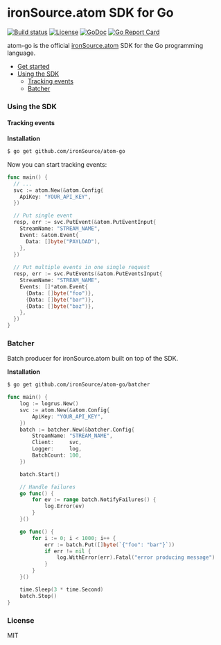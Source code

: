 # ironSource.atom SDK for Go 
[![Build status][travis-image]][travis-url]
[![License][license-image]][license-url]
[![GoDoc][godoc-img]][godoc-url]
[![Go Report Card][goreport-image]][goreport-url]

atom-go is the official [ironSource.atom](http://www.ironsrc.com/data-flow-management) SDK for the Go programming language.

- [Get started](https://atom.ironsrc.com/#/signup)
- [Using the SDK](#using-the-sdk)
  - [Tracking events](#tracking-events)
  - [Batcher](#batcher)

### Using the SDK

#### Tracking events
__Installation__
```sh
$ go get github.com/ironSource/atom-go
```
Now you can start tracking events:
```go
func main() {
  // ...
  svc := atom.New(&atom.Config{
    ApiKey: "YOUR_API_KEY",
  })

  // Put single event
  resp, err := svc.PutEvent(&atom.PutEventInput{
    StreamName: "STREAM_NAME",
    Event: &atom.Event{
      Data: []byte("PAYLOAD"),
    },
  })
  
  // Put multiple events in one single request
  resp, err := svc.PutEvents(&atom.PutEventsInput{
    StreamName: "STREAM_NAME",
    Events: []*atom.Event{
      {Data: []byte("foo")},
      {Data: []byte("bar")},
      {Data: []byte("baz")},
    },
  })
}
```

### Batcher
Batch producer for ironSource.atom built on top of the SDK.

__Installation__
```sh
$ go get github.com/ironSource/atom-go/batcher
```

```go
func main() {
    log := logrus.New()
    svc := atom.New(&atom.Config{
        ApiKey: "YOUR_API_KEY",
    })
    batch := batcher.New(&batcher.Config{
        StreamName: "STREAM_NAME",
        Client:     svc,
        Logger:     log,
        BatchCount: 100,
    })

    batch.Start()

    // Handle failures
    go func() {
        for ev := range batch.NotifyFailures() {
            log.Error(ev)
        }
    }()

    go func() {
        for i := 0; i < 1000; i++ {
            err := batch.Put([]byte(`{"foo": "bar"}`))
            if err != nil {
                log.WithError(err).Fatal("error producing message")
            }
        }
    }()

    time.Sleep(3 * time.Second)
    batch.Stop()
}
```

### License
MIT

[godoc-url]: https://godoc.org/github.com/ironSource/atom-go
[godoc-img]: https://img.shields.io/badge/godoc-reference-blue.svg?style=flat-square
[license-image]: https://img.shields.io/badge/license-MIT-blue.svg?style=flat-square
[license-url]: LICENSE
[travis-image]: https://img.shields.io/travis/ironSource/atom-go.svg?style=flat-square
[travis-url]: https://travis-ci.org/ironSource/atom-go
[goreport-image]: https://goreportcard.com/badge/github.com/ironSource/atom-go?style=flat-square
[goreport-url]: https://goreportcard.com/report/github.com/ironSource/atom-go
